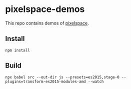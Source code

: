 # pixelspace-demos

This repo contains demos of [pixelspace](https://github.com/jeremyfromearth/pixelspace).

## Install
```
npm install
```

## Build
```
npx babel src --out-dir js --presets=es2015,stage-0 --plugins=transform-es2015-modules-amd --watch
```
